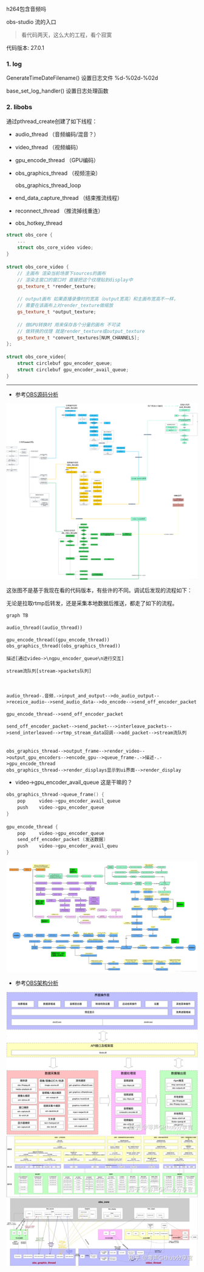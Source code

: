 


h264包含音频吗

obs-studio 流的入口


> 看代码两天，这么大的工程，看个寂寞

代码版本: 27.0.1

### 1. log

  GenerateTimeDateFilename() 设置日志文件     %d-%02d-%02d

  base_set_log_handler()     设置日志处理函数

### 2. libobs

  通过pthread_create创建了如下线程：
  
+ audio_thread （音频编码/混音？）
+ video_thread （视频编码）

+ gpu_encode_thread         （GPU编码）
+ obs_graphics_thread       （视频渲染）

  obs_graphics_thread_loop

+ end_data_capture_thread   （结束推流线程）
+ reconnect_thread          （推流掉线重连）
+ obs_hotkey_thread

```cpp
struct obs_core {
	...
	struct obs_core_video video;
}

struct obs_core_video {
    // 主画布 渲染当前场景下sources的画布 
    // 渲染主窗口的窗口时 直接把这个纹理贴到display中
	gs_texture_t *render_texture;

    // output画布 如果直播录像时的宽高（output宽高）和主画布宽高不一样，
    // 需要在该画布上对render_texture做缩放
	gs_texture_t *output_texture;

    // 做GPU转换时 用来保存各个分量的画布 不可读
    // 做转换的纹理 就是render_texture或output_texture
	gs_texture_t *convert_textures[NUM_CHANNELS];
};

struct obs_core_video{
	struct circlebuf gpu_encoder_queue;
	struct circlebuf gpu_encoder_avail_queue;
}

```

---

+ 参考[OBS源码分析](https://blog.csdn.net/yao_hou/category_11128777.html)

![image](./img/obs/架构1.png)


这张图不是基于我现在看的代码版本，有些许的不同。调试后发现的流程如下：

无论是拉取rtmp后转发，还是采集本地数据后推送，都走了如下的流程。

```mermaid
graph TB

audio_thread((audio_thread))

gpu_encode_thread((gpu_encode_thread))
obs_graphics_thread((obs_graphics_thread))

描述[通过video->\ngpu_encoder_queue\n进行交互]

stream流队列[stream->packets队列]



audio_thread-.音频.->input_and_output-->do_audio_output-->receice_audio-->send_audio_data-->do_encode-->send_off_encoder_packet

gpu_encode_thread-->send_off_encoder_packet

send_off_encoder_packet-->send_packet--->interleave_packets-->send_interleaved-->rtmp_stream_data回调-->add_packet-->stream流队列


obs_graphics_thread-->output_frame-->render_video-->output_gpu_encoders-->encode_gpu-->queue_frame-.->描述-.->gpu_encode_thread
obs_graphics_thread-->render_displays显示到ui界面-->render_display
```

+ video->gpu_encoder_avail_queue 这是干嘛的？

```cpp
obs_graphics_thread->queue_frame() {
	pop		video->gpu_encoder_avail_queue
	push 	video->gpu_encoder_queue
}

gpu_encode_thread {
	pop		video->gpu_encoder_queue
	send_off_encoder_packet (发送数据)
	push  	video->gpu_encoder_avail_queu
}

```

![image](./img/obs/架构2.png)

+ 参考[OBS架构分析](https://zhuanlan.zhihu.com/p/537921063)

![image](./img/obs/10_总体架构图.webp)
![image](./img/obs/11_逻辑流程.webp)
![image](./img/obs/12_数据流程.webp)